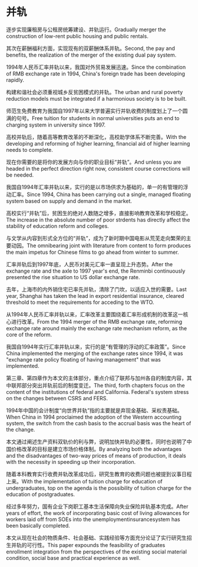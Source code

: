 # 并轨

<p><span class="chinese">逐步实现廉租房与公租房统筹建设、并轨运行。</span><span class="english">Gradually merger the construction of low-rent public housing and public rentals.</span></p>

<p><span class="chinese">其次在薪酬福利方面，实现现有的双薪酬体系并轨。</span><span class="english">Second, the pay and benefits, the realization of the merger of the existing dual pay system.</span></p>

<p><span class="chinese">1994年人民币汇率并轨以来，我国对外贸易发展迅速。</span><span class="english">Since the combination of RMB exchange rate in 1994, China's foreign trade has been developing rapidly.</span></p>

<p><span class="chinese">构建和谐社会必须重视城乡反贫困模式的并轨。</span><span class="english">The urban and rural poverty reduction models must be integrated if a harmonious society is to be built.</span></p>

<p><span class="chinese">师范生免费教育为我国自1997年以来大学普遍实行并轨收费的制度划上了一个圆满的句号。</span><span class="english">Free tuition for students in normal universities puts an end to charging system in university since 1997.</span></p>

<p><span class="chinese">高校并轨后，随着高等教育改革的不断深化，高校助学体系不断完善。</span><span class="english">With the developing and reforming of higher learning, financial aid of higher learning needs to complete.</span></p>

<p><span class="chinese">现在你需要的是将你的发展方向与你的职业目标“并轨”。</span><span class="english">And unless you are headed in the perfect direction right now, consistent course corrections will be needed.</span></p>

<p><span class="chinese">我国自1994年汇率并轨以来，实行的是以市场供求为基础的，单一的有管理的浮动汇率。</span><span class="english">Since 1994, China has been carrying out a single, managed floating system based on supply and demand in the market.</span></p>

<p><span class="chinese">高校实行“并轨”后，贫困生的绝对人数随之增多，直接影响教育改革和学校稳定。</span><span class="english">The increase in the absolute number of poor strdents has directly affect the stability of education reform and colleges.</span></p>

<p><span class="chinese">与文学从内容到形式全方位的“并轨”，成为了新时期中国电影从荒芜走向繁荣的主要动因。</span><span class="english">The omnibearing joint with literature from content to form produces the main impetus for Chinese films to go ahead from winter to summer.</span></p>

<p><span class="chinese">汇率并轨后到1997年底，人民币对美元汇率一直呈现上升态势。</span><span class="english">After the exchange rate and the axle to 1997 year's end, the Renminbi continuously presented the rise situation to US dollar exchange rate.</span></p>

<p><span class="chinese">去年，上海市的内外销住宅已率先并轨，清除了门坎，以适应入世的需要。</span><span class="english">Last year, Shanghai has taken the lead in export residential insurance, cleared threshold to meet the requirements for acceding to the WTO.</span></p>

<p><span class="chinese">从1994年人民币汇率并轨以来，汇率改革主要围绕着汇率形成机制的改革这一核心进行改革。</span><span class="english">From the 1994 merger of the RMB exchange rate, reforming exchange rate around mainly the exchange rate mechanism reform, as the core of the reform.</span></p>

<p><span class="chinese">我国自1994年实行汇率并轨以来，实行的是“有管理的浮动的汇率政策”。</span><span class="english">Since China implemented the merging of the exchange rates since 1994, it was "exchange rate policy floating of having management" that was implemented.</span></p>

<p><span class="chinese">第三章、第四章作为本文的主体部分，重点介绍了联邦与加州各自的制度内容，其中联邦部分突出并轨前后的制度变迁。</span><span class="english">The third, forth chapters focus on the content of the institutions of federal and California. Federal's system stress on the changes between CSRS and FERS.</span></p>

<p><span class="chinese">1994年中国的会计制度“向世界并轨”指的主要就是弃现金基础、采权责基础。</span><span class="english">When China in 1994 proclaimed the adoption of the Western accounting system, the switch from the cash basis to the accrual basis was the heart of the change.</span></p>

<p><span class="chinese">本文通过阐述生产资料双轨价的利与弊，说明加快并轨的必要性，同时也说明了中国价格改革的目标是建立市场价格体制。</span><span class="english">By analyzing both the advantages and the disadvantages of two-way prices of means of production, it deals with the necessity in speeding up their incorporation.</span></p>

<p><span class="chinese">随着本科教育实行收费并轨改革成功后，研究生教育的收费问题也被提到议事日程上来。</span><span class="english">With the implementation of tuition charge for education of undergraduates, top on the agenda is the possibility of tuition charge for the education of postgraduates.</span></p>

<p><span class="chinese">经过多年努力，国有企业下岗职工基本生活保障向失业保险并轨基本完成。</span><span class="english">After years of effort, the work of incorporating basic cost of living allowances for workers laid off from SOEs into the unemploymentinsurancesystem has been basically completed.</span></p>

<p><span class="chinese">本文从现在社会的物质条件、社会基础、实践经验等方面充分论证了实行研究生招生并轨的可行性。</span><span class="english">This paper expounds the feasibility of graduates enrollment integration from the perspectives of the existing social material condition, social base and practical experience as well.</span></p>

